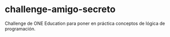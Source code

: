 # challenge-amigo-secreto
Challenge de ONE Education para poner en práctica conceptos de lógica de programación.
